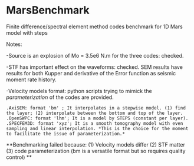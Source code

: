 # MarsBenchmark
Finite difference/spectral element method codes benchmark for 1D Mars model with steps

Notes:

-Source is an explosion of Mo = 3.5e6 N.m for the three codes: checked. 

-STF has important effect on the waveforms: checked. SEM results have results for both Kupper and derivative of the Error function as seismic moment rate history. 

-Velocity models format:
    python scripts trying to mimick the *parameterization* of the codes are provided. 

    .AxiSEM: format 'bm' ; It interpolates in a stepwise model. (1) find the layer; (2) interpolate between the bottom and top of the layer. 
    .OpenSWPC: format 'lhm'; It is a model by STEPS (constant per layer). 
    .SPECFEM3D: format 'xyz'; It is a smooth tomography model with even sampling and linear interpolation. *This is the choice for the moment to facilitate the issue of parameterization.*
    
    
**Benchmarking failed because:
(1) Velocity models differ
(2) STF matter 
(3) code parameterization (bm is a versatile format but so requires quality control) 
**

    
